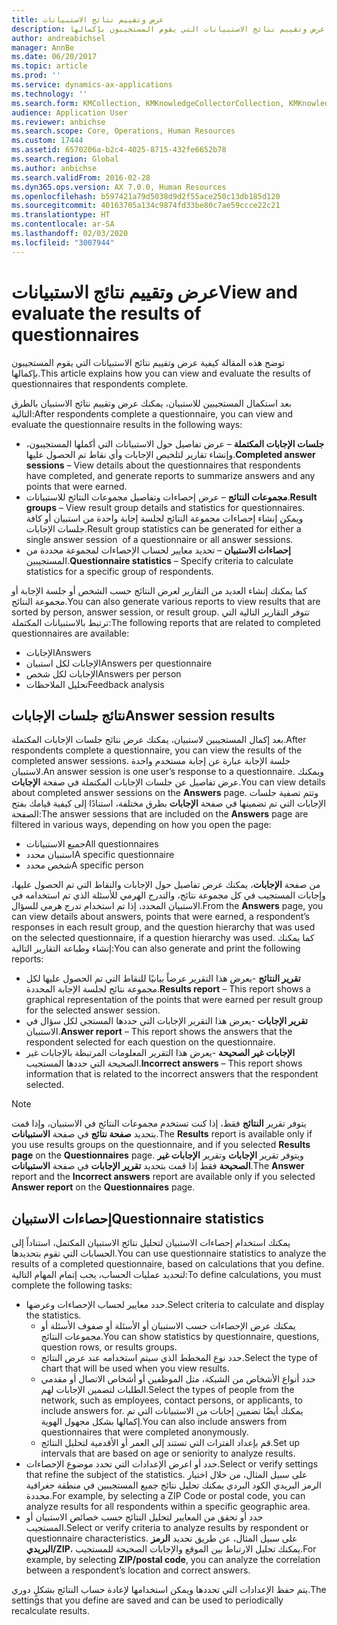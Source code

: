 ```yaml
---
title: عرض وتقييم نتائج الاستبيانات
description: توضح هذه المقالة كيفية عرض وتقييم نتائج الاستبيانات التي يقوم المستجيبون بإكمالها.
author: andreabichsel
manager: AnnBe
ms.date: 06/20/2017
ms.topic: article
ms.prod: ''
ms.service: dynamics-ax-applications
ms.technology: ''
ms.search.form: KMCollection, KMKnowledgeCollectorCollection, KMKnowledgeCollectorUserResults
audience: Application User
ms.reviewer: anbichse
ms.search.scope: Core, Operations, Human Resources
ms.custom: 17444
ms.assetid: 6570206a-b2c4-4025-8715-432fe6652b78
ms.search.region: Global
ms.author: anbichse
ms.search.validFrom: 2016-02-28
ms.dyn365.ops.version: AX 7.0.0, Human Resources
ms.openlocfilehash: b597421a79d5038d9d2f55ace250c13db185d120
ms.sourcegitcommit: 40163705a134c9874fd33be80c7ae59ccce22c21
ms.translationtype: HT
ms.contentlocale: ar-SA
ms.lasthandoff: 02/03/2020
ms.locfileid: "3007944"
---
```

# <a name="view-and-evaluate-the-results-of-questionnaires"></a><span data-ttu-id="95d84-103">عرض وتقييم نتائج الاستبيانات</span><span class="sxs-lookup"><span data-stu-id="95d84-103">View and evaluate the results of questionnaires</span></span>

<span data-ttu-id="95d84-104">توضح هذه المقالة كيفية عرض وتقييم نتائج الاستبيانات التي يقوم المستجيبون بإكمالها.</span><span class="sxs-lookup"><span data-stu-id="95d84-104">This article explains how you can view and evaluate the results of questionnaires that respondents complete.</span></span> 

<span data-ttu-id="95d84-105">بعد استكمال المستجيبين للاستبيان، يمكنك عرض وتقييم نتائج الاستبيان بالطرق التالية:</span><span class="sxs-lookup"><span data-stu-id="95d84-105">After respondents complete a questionnaire, you can view and evaluate the questionnaire results in the following ways:</span></span>

-   <span data-ttu-id="95d84-106">**جلسات الإجابات المكتملة** – عرض تفاصيل حول الاستبيانات التي أكملها المستجيبون، وإنشاء تقارير لتلخيص الإجابات وأي نقاط تم الحصول عليها.</span><span class="sxs-lookup"><span data-stu-id="95d84-106">**Completed answer sessions** – View details about the questionnaires that respondents have completed, and generate reports to summarize answers and any points that were earned.</span></span>
-   <span data-ttu-id="95d84-107">**مجموعات النتائج** – عرض إحصاءات وتفاصيل مجموعات النتائح للاستبيانات.</span><span class="sxs-lookup"><span data-stu-id="95d84-107">**Result groups** – View result group details and statistics for questionnaires.</span></span> <span data-ttu-id="95d84-108">ويمكن إنشاء إحصاءات مجموعة النتائج لجلسة إجابة واحدة من استبيان أو كافة جلسات الإجابات.</span><span class="sxs-lookup"><span data-stu-id="95d84-108">Result group statistics can be generated for either a single answer session  of a questionnaire or all answer sessions.</span></span>
-   <span data-ttu-id="95d84-109">**إحصاءات الاستبيان** – تحديد معايير لحساب الإحصاءات لمجموعة محددة من المستجيبين.</span><span class="sxs-lookup"><span data-stu-id="95d84-109">**Questionnaire statistics** – Specify criteria to calculate statistics for a specific group of respondents.</span></span>

<span data-ttu-id="95d84-110">كما يمكنك إنشاء العديد من التقارير لعرض النتائج حسب الشخص أو جلسة الإجابة أو مجموعة النتائج.</span><span class="sxs-lookup"><span data-stu-id="95d84-110">You can also generate various reports to view results that are sorted by person, answer session, or result group.</span></span> <span data-ttu-id="95d84-111">تتوفر التقارير التالية التي ترتبط بالاستبيانات المكتملة:</span><span class="sxs-lookup"><span data-stu-id="95d84-111">The following reports that are related to completed questionnaires are available:</span></span>

-   <span data-ttu-id="95d84-112">الإجابات</span><span class="sxs-lookup"><span data-stu-id="95d84-112">Answers</span></span>
-   <span data-ttu-id="95d84-113">الإجابات لكل استبيان</span><span class="sxs-lookup"><span data-stu-id="95d84-113">Answers per questionnaire</span></span>
-   <span data-ttu-id="95d84-114">الإجابات لكل شخص</span><span class="sxs-lookup"><span data-stu-id="95d84-114">Answers per person</span></span>
-   <span data-ttu-id="95d84-115">تحليل الملاحظات</span><span class="sxs-lookup"><span data-stu-id="95d84-115">Feedback analysis</span></span>

## <a name="answer-session-results"></a><span data-ttu-id="95d84-116">نتائج جلسات الإجابات</span><span class="sxs-lookup"><span data-stu-id="95d84-116">Answer session results</span></span>

<span data-ttu-id="95d84-117">بعد إكمال المستجيبين لاستبيان، يمكنك عرض نتائج جلسات الإجابات المكتملة.</span><span class="sxs-lookup"><span data-stu-id="95d84-117">After respondents complete a questionnaire, you can view the results of the completed answer sessions.</span></span> <span data-ttu-id="95d84-118">جلسة الإجابة عبارة عن إجابة مستخدم واحدة لاستبيان.</span><span class="sxs-lookup"><span data-stu-id="95d84-118">An answer session is one user’s response to a questionnaire.</span></span> <span data-ttu-id="95d84-119">ويمكنك عرض تفاصيل عن جلسات الإجابات المكتملة في صفحة **الإجابات**.</span><span class="sxs-lookup"><span data-stu-id="95d84-119">You can view details about completed answer sessions on the **Answers** page.</span></span> <span data-ttu-id="95d84-120">وتتم تصفية جلسات الإجابات التي تم تضمينها في صفحة **الإجابات** بطرق مختلفة، استنادًا إلى كيفية قيامك بفتح الصفحة:</span><span class="sxs-lookup"><span data-stu-id="95d84-120">The answer sessions that are included on the **Answers** page are filtered in various ways, depending on how you open the page:</span></span>

-   <span data-ttu-id="95d84-121">جميع الاستبيانات</span><span class="sxs-lookup"><span data-stu-id="95d84-121">All questionnaires</span></span>
-   <span data-ttu-id="95d84-122">استبيان محدد</span><span class="sxs-lookup"><span data-stu-id="95d84-122">A specific questionnaire</span></span>
-   <span data-ttu-id="95d84-123">شخص محدد</span><span class="sxs-lookup"><span data-stu-id="95d84-123">A specific person</span></span>

<span data-ttu-id="95d84-124">من صفحة **الإجابات**، يمكنك عرض تفاصيل حول الإجابات والنقاط التي تم الحصول عليها، وإجابات المستجيب في كل مجموعة نتائج، والتدرج الهرمي للأسئلة الذي تم استخدامه في الاستبيان المحدد، إذا تم استخدام تدرج هرمي للسؤال.</span><span class="sxs-lookup"><span data-stu-id="95d84-124">From the **Answers** page, you can view details about answers, points that were earned, a respondent’s responses in each result group, and the question hierarchy that was used on the selected questionnaire, if a question hierarchy was used.</span></span> <span data-ttu-id="95d84-125">كما يمكنك إنشاء وطباعة التقارير التالية:</span><span class="sxs-lookup"><span data-stu-id="95d84-125">You can also generate and print the following reports:</span></span>

-   <span data-ttu-id="95d84-126">**تقرير النتائج** -يعرض هذا التقرير عرضاً بيانيًا للنقاط التي تم الحصول عليها لكل مجموعة نتائج لجلسة الإجابة المحددة.</span><span class="sxs-lookup"><span data-stu-id="95d84-126">**Results report** – This report shows a graphical representation of the points that were earned per result group for the selected answer session.</span></span>
-   <span data-ttu-id="95d84-127">**تقرير الإجابات** -يعرض هذا التقرير الإجابات التي حددها المستجي لكل سؤال في الاستبيان.</span><span class="sxs-lookup"><span data-stu-id="95d84-127">**Answer report** – This report shows the answers that the respondent selected for each question on the questionnaire.</span></span>
-   <span data-ttu-id="95d84-128">**الإجابات غير الصحيحة** -يعرض هذا التقرير المعلومات المرتبطة بالإجابات غير الصحيحة التي حددها المستجيب.</span><span class="sxs-lookup"><span data-stu-id="95d84-128">**Incorrect answers** – This report shows information that is related to the incorrect answers that the respondent selected.</span></span>

> [!NOTE]
> <span data-ttu-id="95d84-129">يتوفر تقرير **النتائج** فقط، إذا كنت تستخدم مجموعات النتائج في الاستبيان، وإذا قمت بتحديد **صفحة نتائج** في صفحة **الاستبيانات**.</span><span class="sxs-lookup"><span data-stu-id="95d84-129">The **Results** report is available only if you use results groups on the questionnaire, and if you selected **Results page** on the **Questionnaires** page.</span></span> <span data-ttu-id="95d84-130">ويتوفر تقرير **الإجابات** وتقرير **الإجابات غير الصحيحة** فقط إذا قمت بتحديد **تقرير الإجابات** في صفحة **الاستبيانات**.</span><span class="sxs-lookup"><span data-stu-id="95d84-130">The **Answer** report and the **Incorrect answers** report are available only if you selected **Answer report** on the **Questionnaires** page.</span></span>

## <a name="questionnaire-statistics"></a><span data-ttu-id="95d84-131">إحصاءات الاستبيان</span><span class="sxs-lookup"><span data-stu-id="95d84-131">Questionnaire statistics</span></span>

<span data-ttu-id="95d84-132">يمكنك استخدام إحصاءات الاستبيان لتحليل نتائج الاستبيان المكتمل، استناداً إلى الحسابات التي تقوم بتحديدها.</span><span class="sxs-lookup"><span data-stu-id="95d84-132">You can use questionnaire statistics to analyze the results of a completed questionnaire, based on calculations that you define.</span></span> <span data-ttu-id="95d84-133">لتحديد عمليات الحساب، يجب إتمام المهام التالية:</span><span class="sxs-lookup"><span data-stu-id="95d84-133">To define calculations, you must complete the following tasks:</span></span>

-   <span data-ttu-id="95d84-134">حدد معايير لحساب الإحصاءات وعرضها.</span><span class="sxs-lookup"><span data-stu-id="95d84-134">Select criteria to calculate and display the statistics.</span></span>
    -   <span data-ttu-id="95d84-135">يمكنك عرض الإحصاءات حسب الاستبيان أو الأسئلة أو صفوف الأسئلة أو مجموعات النتائج.</span><span class="sxs-lookup"><span data-stu-id="95d84-135">You can show statistics by questionnaire, questions, question rows, or results groups.</span></span>
    -   <span data-ttu-id="95d84-136">حدد نوع المخطط الذي سيتم استخدامه عند عرض النتائج.</span><span class="sxs-lookup"><span data-stu-id="95d84-136">Select the type of chart that will be used when you view results.</span></span>
    -   <span data-ttu-id="95d84-137">حدد أنواع الأشخاص من الشبكة، مثل الموظفين أو أشخاص الاتصال أو مقدمي الطلبات لتضمين الإجابات لهم.</span><span class="sxs-lookup"><span data-stu-id="95d84-137">Select the types of people from the network, such as employees, contact persons, or applicants, to include answers for.</span></span> <span data-ttu-id="95d84-138">يمكنك أيضًا تضمين إجابات من الاستبيانات التي تم إكمالها بشكل مجهول الهوية.</span><span class="sxs-lookup"><span data-stu-id="95d84-138">You can also include answers from questionnaires that were completed anonymously.</span></span>
    -   <span data-ttu-id="95d84-139">قم بإعداد الفترات التي تستند إلى العمر أو الأقدمية لتحليل النتائج.</span><span class="sxs-lookup"><span data-stu-id="95d84-139">Set up intervals that are based on age or seniority to analyze results.</span></span>
-   <span data-ttu-id="95d84-140">حدد أو اعرض الإعدادات التي تحدد موضوع الإحصاءات.</span><span class="sxs-lookup"><span data-stu-id="95d84-140">Select or verify settings that refine the subject of the statistics.</span></span> <span data-ttu-id="95d84-141">على سبيل المثال، من خلال اختيار الرمز البريدي الكود البردي يمكنك تحليل نتائج جميع المستجيبين في منطقة جغرافية محددة.</span><span class="sxs-lookup"><span data-stu-id="95d84-141">For example, by selecting a ZIP Code or postal code, you can analyze results for all respondents within a specific geographic area.</span></span>
-   <span data-ttu-id="95d84-142">حدد أو تحقق من المعايير لتحليل النتائج حسب خصائص الاستبيان أو المستجيب.</span><span class="sxs-lookup"><span data-stu-id="95d84-142">Select or verify criteria to analyze results by respondent or questionnaire characteristics.</span></span> <span data-ttu-id="95d84-143">على سبيل المثال، عن طريق تحديد **الرمز البريدي/ZIP**، يمكنك تحليل الارتباط بين الموقع والإجابات الصحيحة للمستجيب.</span><span class="sxs-lookup"><span data-stu-id="95d84-143">For example, by selecting **ZIP/postal code**, you can analyze the correlation between a respondent’s location and correct answers.</span></span>

<span data-ttu-id="95d84-144">يتم حفظ الإعدادات التي تحددها ويمكن استخدامها لإعادة حساب النتائج بشكلٍ دوري.</span><span class="sxs-lookup"><span data-stu-id="95d84-144">The settings that you define are saved and can be used to periodically recalculate results.</span></span>